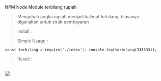 NPM Node Module terbilang rupiah

> Mengubah angka rupiah menjadi kalimat terbilang, biasanya digunakan untuk struk pembayaran

> Install :

    

> Simple Usage :

`const terbilang = require('./index');
console.log(terbilang(333333));`

> Result : 
<br/>
<img src="console.ong" />
<br/>